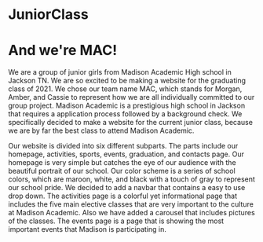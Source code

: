 # JuniorClass

<h1>And we're MAC!</h1>
We are a group of junior girls from Madison Academic High school in Jackson TN. We are so excited to be making a website for the graduating class of 2021. We chose our team name MAC, which stands for Morgan, Amber, and Cassie to represent how we are all individually committed to our group project. Madison Academic is a prestigious high school in Jackson that requires a application process followed by a background check. We specifically decided to make a website for the current junior class, because we are by far the best class to attend Madison Academic.

Our website is divided into six different subparts. The parts include our homepage, activities, sports, events, graduation, and contacts page. Our homepage is very simple but catches the eye of our audience with the beautiful portrait of our school. Our color scheme is a series of school colors, which are maroon, white, and black with a touch of gray to represent our school pride. We decided to add a navbar that contains a easy to use drop down. The activities page is a colorful yet informational page that includes the five main elective classes that are very important to the culture at Madison Academic. Also we have added a carousel that includes pictures of the classes. The events page is a page that is showing the most important events that Madison is participating in.    
